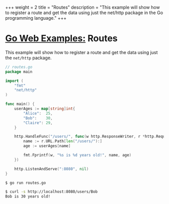 +++
weight = 2
title = "Routes"
description = "This example will show how to register a route and get the data using just the net/http package in the Go programming language."
+++

# [Go Web Examples:](/) Routes

This example will show how to register a route and get the data using just the `net/http` package.

``` go
// routes.go
package main

import (
	"fmt"
	"net/http"
)

func main() {
	userAges := map[string]int{
		"Alice":  25,
		"Bob":    30,
		"Claire": 29,
	}

	http.HandleFunc("/users/", func(w http.ResponseWriter, r *http.Request) {
		name := r.URL.Path[len("/users/"):]
		age := userAges[name]

		fmt.Fprintf(w, "%s is %d years old!", name, age)
	})

	http.ListenAndServe(":8080", nil)
}
```
``` sh
$ go run routes.go

$ curl -s http://localhost:8080/users/Bob
Bob is 30 years old!
```
